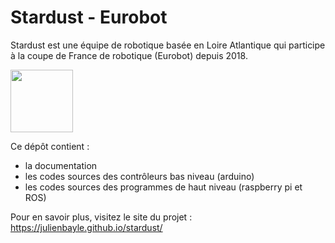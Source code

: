Stardust - Eurobot
==================

Stardust est une équipe de robotique basée en Loire Atlantique qui participe à la coupe de France de robotique (Eurobot) depuis 2018.

<img src="https://github.com/julienbayle/stardust/raw/master/docs/images/team_logo_stardust.png" width="100" />

Ce dépôt contient :
- la documentation
- les codes sources des contrôleurs bas niveau (arduino)
- les codes sources des programmes de haut niveau (raspberry pi et ROS)

Pour en savoir plus, visitez le site du projet : https://julienbayle.github.io/stardust/